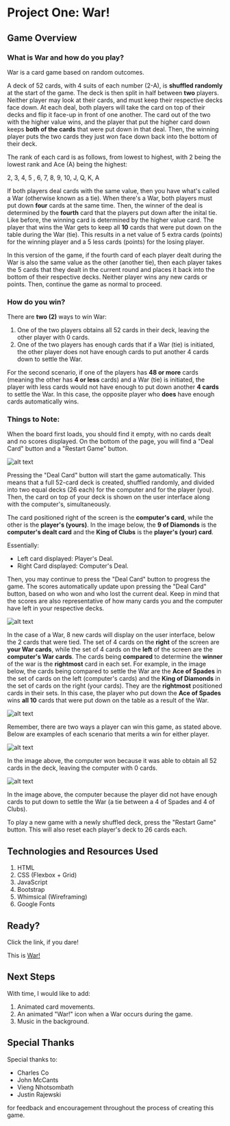 # Project One: War!

## Game Overview

### What is War and how do you play?

War is a card game based on random outcomes. 

A deck of 52 cards, with 4 suits of each number (2-A), is **shuffled randomly** at the start of the game. The deck is then split in half between **two** players. Neither player may look at their cards, and must keep their respective decks face down. At each deal, both players will take the card on top of their decks and flip it face-up in front of one another. The card out of the two with the higher value wins, and the player that put the higher card down keeps **both of the cards** that were put down in that deal. Then, the winning player puts the two cards they just won face down back into the bottom of their deck. 

The rank of each card is as follows, from lowest to highest, with 2 being the lowest rank and Ace (A) being the highest:

2, 3, 4, 5 , 6, 7, 8, 9, 10, J, Q, K, A 

If both players deal cards with the same value, then you have what's called a War (otherwise known as a tie). When there's a War, both players must put down **four** cards at the same time. Then, the winner of the deal is determined by the **fourth** card that the players put down after the inital tie. Like before, the winning card is determined by the higher value card. The player that wins the War gets to keep all **10** cards that were put down on the table during the War (tie). This results in a net value of 5 extra cards (points) for the winning player and a 5 less cards (points) for the losing player. 

In this version of the game, if the fourth card of each player dealt during the War is also the same value as the other (another tie), then each player takes the 5 cards that they dealt in the current round and places it back into the bottom of their respective decks. Neither player wins any new cards or points. Then, continue the game as normal to proceed. 

### How do you win?

There are **two (2)** ways to win War: 

1. One of the two players obtains all 52 cards in their deck, leaving the other player with 0 cards. 
2. One of the two players has enough cards that if a War (tie) is initiated, the other player does not have enough cards to put another 4 cards down to settle the War. 

For the second scenario, if one of the players has **48 or more** cards (meaning the other has **4 or less** cards) and a War (tie) is initiated, the player with less cards would not have enough to put down another **4 cards** to settle the War. In this case, the opposite player who **does** have enough cards automatically wins.   

 ### Things to Note:

 When the board first loads, you should find it empty, with no cards dealt and no scores displayed. On the bottom of the page, you will find a "Deal Card" button and a "Restart Game" button. 

![alt text](https://i.imgur.com/IiaZ6GM.jpg)

 Pressing the "Deal Card" button will start the game automatically. This means that a full 52-card deck is created, shuffled randomly, and divided into two equal decks (26 each) for the computer and for the player (you). Then, the card on top of your deck is shown on the user interface along with the computer's, simultaneously. 

 The card positioned right of the screen is the **computer's card**, while the other is the **player's (yours)**. In the image below, the **9 of Diamonds** is the **computer's dealt card** and the **King of Clubs** is the **player's (your) card**. 

Essentially: 

- Left card displayed: Player's Deal.
- Right Card displayed: Computer's Deal.

Then, you may continue to press the "Deal Card" button to progress the game. The scores automatically update upon pressing the "Deal Card" button, based on who won and who lost the current deal. Keep in mind that the scores are also representative of how many cards you and the computer have left in your respective decks. 

![alt text](https://i.imgur.com/fFQvi1P.jpg)

In the case of a War, 8 new cards will display on the user interface, below the 2 cards that were tied. The set of 4 cards on the **right** of the screen are **your War cards**, while the set of 4 cards on the **left** of the screen are the **computer's War cards**. The cards being **compared** to determine the **winner** of the war is the **rightmost** card in each set. For example, in the image below, the cards being compared to settle the War are the **Ace of Spades** in the set of cards on the left (computer's cards) and the **King of Diamonds** in the set of cards on the right (your cards). They are the **rightmost** positioned cards in their sets. In this case, the player who put down the **Ace of Spades** wins **all 10** cards that were put down on the table as a result of the War. 

![alt text](https://i.imgur.com/cneBEVN.png)

Remember, there are two ways a player can win this game, as stated above. Below are examples of each scenario that merits a win for either player. 

![alt text](https://i.imgur.com/GHx5aG9.jpg)

In the image above, the computer won because it was able to obtain all 52 cards in the deck, leaving the computer with 0 cards.

![alt text](https://i.imgur.com/gBe7uTa.jpg)

In the image above, the computer because the player did not have enough cards to put down to settle the War (a tie between a 4 of Spades and 4 of Clubs). 

To play a new game with a newly shuffled deck, press the "Restart Game" button. This will also reset each player's deck to 26 cards each. 

## Technologies and Resources Used

1. HTML
2. CSS (Flexbox + Grid)
3. JavaScript
4. Bootstrap
5. Whimsical (Wireframing)
6. Google Fonts


## Ready? 

Click the link, if you dare!

This is [War!](https://gabeantonio.github.io/GA-Project-1)


## Next Steps

With time, I would like to add:

1. Animated card movements.
2. An animated "War!" icon when a War occurs during the game. 
3. Music in the background. 


## Special Thanks

Special thanks to:

- Charles Co
- John McCants 
- Vieng Nhotsombath
- Justin Rajewski

for feedback and encouragement throughout the process of creating this game. 